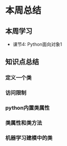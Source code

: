 # 本周总结

## 本周学习

- 课节4: Python面向对象1

## 知识点总结
### 定义一个类

### 访问限制

### python内置类属性

### 类属性和类方法

### 机器学习建模中的类


